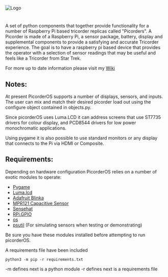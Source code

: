 ![Logo](https://raw.githubusercontent.com/directive0/picorderOS/master/assets/picorderOS_logo.png?raw=true "PicorderOS Logo")

#
A set of python components that together provide functionality for a number of Raspberry Pi based tricorder replicas called "Picorders". A Picorder is made of a Raspberry Pi, a sensor package, battery, display and supplemental components to provide a satisfying and accurate Tricorder experience. The goal is to have a raspberry pi based device that provides the operator with a selection of sensor readings that may be useful and feels like a Tricorder from Star Trek.  

For more up to date information please visit my [Wiki](https://squaredwave.com/wiki/index.php?title=PicorderOS)

## Notes:
At present PicorderOS supports a number of displays, sensors, and inputs. The user can mix and match their desired picorder load out using the configure object contained in objects.py.

Since picorderOS uses Luma.LCD it can address screens that use ST7735 drivers for colour display, and PCD8544 drivers for low power monochromatic applications.

Using pygame it is also possible to use standard monitors or any display that connects to the Pi via HDMI or Composite.

## Requirements:
Depending on hardware configuration PicorderOS relies on a number of exotic modules to operate:
- [Pygame](https://www.pygame.org/wiki/GettingStarted)
- [Luma.lcd](https://pypi.org/project/luma.lcd/)
- [Adafruit Blinka](https://learn.adafruit.com/circuitpython-on-raspberrypi-linux/installing-circuitpython-on-raspberry-pi)
- [MPR121 Capacitive Sensor](https://github.com/adafruit/Adafruit_CircuitPython_MPR121)
- [Sensehat](https://projects.raspberrypi.org/en/projects/getting-started-with-the-sense-hat/2)
- [RPi.GPIO](https://pypi.org/project/RPi.GPIO/)
- [os](https://pythonprogramming.net/python-3-os-module/)
- [psutil](https://psutil.readthedocs.io/en/latest/) (For simulating sensors when testing or demonstrating)

Be sure you have these modules installed before attempting to run picorderOS.

A requirements file have been included

```
python3 -m pip -r requirements.txt
```
-m defines next is a python module 
-r defines next is a requirements file
